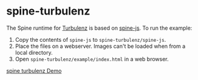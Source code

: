 # spine-turbulenz

The Spine runtime for [Turbulenz](http://biz.turbulenz.com/developers) is based on [spine-js](https://github.com/EsotericSoftware/spine-runtimes/tree/master/spine-js). To run the example:

1. Copy the contents of `spine-js` to `spine-turbulenz/spine-js`.
1. Place the files on a webserver. Images can't be loaded when from a local directory.
1. Open `spine-turbulenz/example/index.html` in a web browser.

[spine turbulenz Demo](http://esotericsoftware.com/spine/files/demos/turbulenz/example/index.html)
